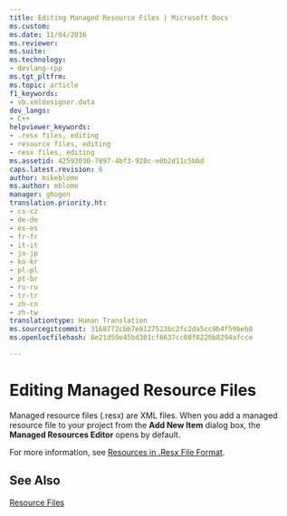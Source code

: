 ```yaml
---
title: Editing Managed Resource Files | Microsoft Docs
ms.custom: 
ms.date: 11/04/2016
ms.reviewer: 
ms.suite: 
ms.technology:
- devlang-cpp
ms.tgt_pltfrm: 
ms.topic: article
f1_keywords:
- vb.xmldesigner.data
dev_langs:
- C++
helpviewer_keywords:
- .resx files, editing
- resource files, editing
- resx files, editing
ms.assetid: 42593030-7897-4bf3-920c-e0b2d11c5bbd
caps.latest.revision: 6
author: mikeblome
ms.author: mblome
manager: ghogen
translation.priority.ht:
- cs-cz
- de-de
- es-es
- fr-fr
- it-it
- ja-jp
- ko-kr
- pl-pl
- pt-br
- ru-ru
- tr-tr
- zh-cn
- zh-tw
translationtype: Human Translation
ms.sourcegitcommit: 3168772cbb7e8127523bc2fc2da5cc9b4f59beb8
ms.openlocfilehash: 8e21d59e45bd301cf6637cc08f8220b8294afcce

---
```

# Editing Managed Resource Files
Managed resource files (.resx) are XML files. When you add a managed resource file to your project from the **Add New Item** dialog box, the **Managed Resources Editor** opens by default.  
  
 For more information, see [Resources in .Resx File Format](http://msdn.microsoft.com/en-us/0c476133-87e4-47e8-b0ef-4b88f4ef3dc5).  
  
## See Also  
 [Resource Files](../mfc/resource-files-visual-studio.md)


<!--HONumber=Jan17_HO1-->


